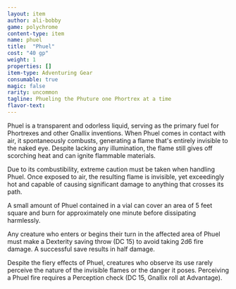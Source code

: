 ```yaml
---
layout: item
author: ali-bobby
game: polychrome
content-type: item
name: phuel
title:  "Phuel"
cost: "40 gp"
weight: 1
properties: []
item-type: Adventuring Gear
consumable: true
magic: false
rarity: uncommon
tagline: Phueling the Phuture one Phortrex at a time
flavor-text:
---
```


Phuel is a transparent and odorless liquid, serving as the primary fuel for Phortrexes and other Gnallix inventions. When Phuel comes in contact with air, it spontaneously combusts, generating a flame that's entirely invisible to the naked eye. Despite lacking any illumination, the flame still gives off scorching heat and can ignite flammable materials.

Due to its combustibility, extreme caution must be taken when handling Phuel. Once exposed to air, the resulting flame is invisible, yet exceedingly hot and capable of causing significant damage to anything that crosses its path.

A small amount of Phuel contained in a vial can cover an area of 5 feet square and burn for approximately one minute before dissipating harmlessly.

Any creature who enters or begins their turn in the affected area of Phuel must make a Dexterity saving throw (DC 15) to avoid taking 2d6 fire damage. A successful save results in half damage.

Despite the fiery effects of Phuel, creatures who observe its use rarely perceive the nature of the invisible flames or the danger it poses. Perceiving a Phuel fire requires a Perception check (DC 15, Gnallix roll at Advantage).
